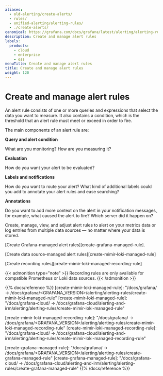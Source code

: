 ```yaml
---
aliases:
  - old-alerting/create-alerts/
  - rules/
  - unified-alerting/alerting-rules/
  - ./create-alerts/
canonical: https://grafana.com/docs/grafana/latest/alerting/alerting-rules/
description: Create and manage alert rules
labels:
  products:
    - cloud
    - enterprise
    - oss
menuTitle: Create and manage alert rules
title: Create and manage alert rules
weight: 120
---
```


# Create and manage alert rules

An alert rule consists of one or more queries and expressions that select the data you want to measure. It also contains a condition, which is the threshold that an alert rule must meet or exceed in order to fire.

The main components of an alert rule are:

**Query and alert condition**

What are you monitoring? How are you measuring it?

**Evaluation**

How do you want your alert to be evaluated?

**Labels and notifications**

How do you want to route your alert? What kind of additional labels could you add to annotate your alert rules and ease searching?

**Annotations**

Do you want to add more context on the alert in your notification messages, for example, what caused the alert to fire? Which server did it happen on?

Create, manage, view, and adjust alert rules to alert on your metrics data or log entries from multiple data sources — no matter where your data is stored.

[Create Grafana-managed alert rules][create-grafana-managed-rule].

[Create data source-managed alert rules][create-mimir-loki-managed-rule]

[Create recording rules][create-mimir-loki-managed-recording-rule]

{{< admonition type="note" >}}
Recording rules are only available for compatible Prometheus or Loki data sources.
{{< /admonition >}}

{{% docs/reference %}}
[create-mimir-loki-managed-rule]: "/docs/grafana/ -> /docs/grafana/<GRAFANA_VERSION>/alerting/alerting-rules/create-mimir-loki-managed-rule"
[create-mimir-loki-managed-rule]: "/docs/grafana-cloud/ -> /docs/grafana-cloud/alerting-and-irm/alerting/alerting-rules/create-mimir-loki-managed-rule"

[create-mimir-loki-managed-recording-rule]: "/docs/grafana/ -> /docs/grafana/<GRAFANA_VERSION>/alerting/alerting-rules/create-mimir-loki-managed-recording-rule"
[create-mimir-loki-managed-recording-rule]: "/docs/grafana-cloud/ -> /docs/grafana-cloud/alerting-and-irm/alerting/alerting-rules/create-mimir-loki-managed-recording-rule"

[create-grafana-managed-rule]: "/docs/grafana/ -> /docs/grafana/<GRAFANA_VERSION>/alerting/alerting-rules/create-grafana-managed-rule"
[create-grafana-managed-rule]: "/docs/grafana-cloud/ -> /docs/grafana-cloud/alerting-and-irm/alerting/alerting-rules/create-grafana-managed-rule"
{{% /docs/reference %}}

